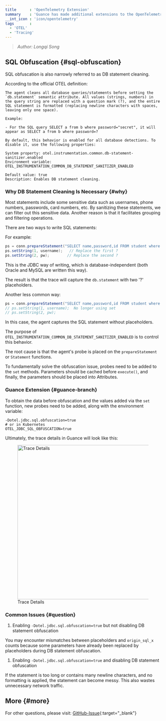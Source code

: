 ```yaml
---
title      : 'OpenTelemetry Extension'
summary    : 'Guance has made additional extensions to the OpenTelemetry plugin'
__int_icon : 'icon/opentelemetry'
tags       :
  - 'OTEL'
  - 'Tracing'
---
```


> *Author: Longqi Song*

## SQL Obfuscation {#sql-obfuscation}

SQL obfuscation is also narrowly referred to as DB statement cleaning.

According to the official OTEL definition:

```text
The agent cleans all database queries/statements before setting the `db.statement` semantic attribute. All values (strings, numbers) in the query string are replaced with a question mark (?), and the entire SQL statement is formatted (replacing newline characters with spaces, leaving only one space).

Example:

- For the SQL query SELECT a from b where password="secret", it will appear as SELECT a from b where password=?

By default, this behavior is enabled for all database detections. To disable it, use the following properties:

System property: otel.instrumentation.common.db-statement-sanitizer.enabled
Environment variable: OTEL_INSTRUMENTATION_COMMON_DB_STATEMENT_SANITIZER_ENABLED

Default value: true
Description: Enables DB statement cleaning.
```

### Why DB Statement Cleaning Is Necessary {#why}

Most statements include some sensitive data such as usernames, phone numbers, passwords, card numbers, etc. By sanitizing these statements, we can filter out this sensitive data. Another reason is that it facilitates grouping and filtering operations.

There are two ways to write SQL statements:

For example:

```java
ps = conn.prepareStatement("SELECT name,password,id FROM student where name=? and password=?");
ps.setString(1, username);   // Replace the first ?
ps.setString(2, pw);        // Replace the second ?
```

This is the JDBC way of writing, which is database-independent (both Oracle and MySQL are written this way).

The result is that the trace will capture the `db.statement` with two '?' placeholders.

Another less common way:

```java
ps = conn.prepareStatement("SELECT name,password,id FROM student where name='guance' and password='123456'");
// ps.setString(1, username);  No longer using set
// ps.setString(2, pw);
```

In this case, the agent captures the SQL statement without placeholders.

The purpose of `OTEL_INSTRUMENTATION_COMMON_DB_STATEMENT_SANITIZER_ENABLED` is to control this behavior.

The root cause is that the agent's probe is placed on the `prepareStatement` or `Statement` functions.

To fundamentally solve the obfuscation issue, probes need to be added to the `set` methods. Parameters should be cached before `execute()`, and finally, the parameters should be placed into Attributes.

### Guance Extension {#guance-branch}

To obtain the data before obfuscation and the values added via the `set` function, new probes need to be added, along with the environment variable:

```shell
-Dotel.jdbc.sql.obfuscation=true
# or in Kubernetes
OTEL_JDBC_SQL_OBFUSCATION=true
```

Ultimately, the trace details in Guance will look like this:

<!-- markdownlint-disable MD046 MD033 -->
<figure>
  <img src="https://df-storage-dev.oss-cn-hangzhou.aliyuncs.com/songlongqi/otel-sql.png" style="height: 500px" alt="Trace Details">
  <figcaption> Trace Details </figcaption>
</figure>

### Common Issues {#question}

1. Enabling `-Dotel.jdbc.sql.obfuscation=true` but not disabling DB statement obfuscation

You may encounter mismatches between placeholders and `origin_sql_x` counts because some parameters have already been replaced by placeholders during DB statement obfuscation.

1. Enabling `-Dotel.jdbc.sql.obfuscation=true` and disabling DB statement obfuscation

If the statement is too long or contains many newline characters, and no formatting is applied, the statement can become messy. This also wastes unnecessary network traffic.

## More {#more}

For other questions, please visit: [GitHub-Issue](https://github.com/GuanceCloud/opentelemetry-java-instrumentation/issues){:target="_blank"}
